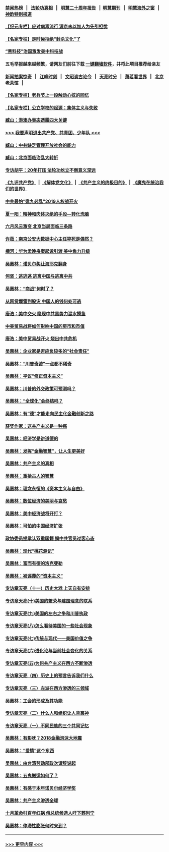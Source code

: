 #### [禁闻热榜](热点新闻.md?=0)  &nbsp;&nbsp;|&nbsp;&nbsp; [法轮功真相](https://github.com/gfw-breaker/truth/blob/master/README.md?=0) &nbsp;&nbsp;|&nbsp;&nbsp; [明慧二十周年报告](https://github.com/gfw-breaker/mh-reports/blob/master/README.md?=0) &nbsp;&nbsp;|&nbsp;&nbsp;[明慧期刊](https://github.com/gfw-breaker/mh-qikan) &nbsp;&nbsp;|&nbsp;&nbsp; [明慧海外之窗](https://github.com/gfw-breaker/mh-news/blob/master/README.md?=0) &nbsp;&nbsp;|&nbsp;&nbsp; [神韵特别报道](https://github.com/gfw-breaker/mh-news/blob/master/shenyun.md?=0)
#### [【纪元专栏】应对病毒流行 渥京未以加人为先引担忧](../pages/nsc423/n11875714.md?t=03110931) 
#### [【名家专栏】是时候拒绝“封杀文化”了](../pages/nsc423/n11814093.md?t=03110931) 
#### [“黑科技”治国激发美中科技战](../pages/nsc423/n11638056.md?t=03110931) 
#### 五毛举报越来越频繁，请网友们前往下载 [一键翻墙软件](https://github.com/gfw-breaker/ssr-accounts)，并将此项目推荐给亲友
#### [新闻拍案惊奇](https://github.com/gfw-breaker/banned-news/blob/master/pages/link4.md) &nbsp;&nbsp;|&nbsp;&nbsp; [江峰时刻](https://github.com/gfw-breaker/banned-news/blob/master/pages/link4.md) &nbsp;&nbsp;|&nbsp;&nbsp; [文昭谈古论今](https://github.com/gfw-breaker/banned-news/blob/master/pages/link4.md) &nbsp;&nbsp;|&nbsp;&nbsp; [天亮时分](https://github.com/gfw-breaker/banned-news/blob/master/pages/link4.md) &nbsp;&nbsp;|&nbsp;&nbsp; [萧茗看世界](https://github.com/gfw-breaker/banned-news/blob/master/pages/link4.md) &nbsp;&nbsp;|&nbsp;&nbsp; [北京老茶馆](https://github.com/gfw-breaker/banned-news/blob/master/pages/link4.md) &nbsp;&nbsp;|&nbsp;&nbsp; 
#### [【名家专栏】老兵节上一段触动心弦的回忆](../pages/nsc423/n11646016.md?t=03110931) 
#### [【名家专栏】公立学校的起源：集体主义与失败](../pages/nsc423/n11601833.md?t=03110931) 
#### [臧山：港澳办表态透露四大关键](../pages/nsc423/n11421628.md?t=03110931) 
#### [>>> 我要声明退出共产党、共青团、少年队 <<<](https://github.com/begood0513/goodnews/blob/master/quit/letter.md) 
#### [臧山：中共缺乏管理开放社会的能力](../pages/nsc423/n11407457.md?t=03110931) 
#### [臧山：北京面临治乱大转折](../pages/nsc423/n11406895.md?t=03110931) 
#### [专访胡平：20年打压 法轮功屹立不倒意义深远](../pages/nsc423/n11398800.md?t=03110931) 
#### [《九评共产党》](https://github.com/begood0513/9ping.md/blob/master/README.md) &nbsp;|&nbsp; [《解体党文化》](../../../../jtdwh.md/blob/master/README.md)  &nbsp;|&nbsp; [《共产主义的终极目的》](../../../../gczydzjmd.md/blob/master/README.md) &nbsp;|&nbsp; [《魔鬼在统治我们的世界》](../../../../mgztzwmdsj.md/blob/master/README.md) 
#### [中共最怕“逢九必乱”2019人权战开火](../pages/nsc423/n11385248.md?t=03110931) 
#### [夏一阳：精神和肉体灭绝的手段—转化洗脑](../pages/nsc423/n11368250.md?t=03110931) 
#### [六月风云激变 北京当局面临三条路](../pages/nsc423/n11313668.md?t=03110931) 
#### [许茹：南京公安大数据中心主任猝死是偶然？](../pages/nsc423/n11064744.md?t=03110931) 
#### [横河：华为孟晚舟案起诉引渡 美中角力升级](../pages/nsc423/n11027230.md?t=03110931) 
#### [吴惠林：诺贝尔奖让海耶克翻身](../pages/nsc423/n10890049.md?t=03110931) 
#### [何坚：逃逃逃 逃离中国与逃离中共](../pages/nsc423/n10592891.md?t=03110931) 
#### [吴惠林：“商战”何时了？](../pages/nsc423/n10573558.md?t=03110931) 
#### [从网贷爆雷到股灾 中国人的钱何处可逃](../pages/nsc423/n10572800.md?t=03110931) 
#### [唐浩：美中交火 隐现中共黑势力混水摸鱼](../pages/nsc423/n10544040.md?t=03110931) 
#### [中美贸易战将如何影响中国的房市和币值](../pages/nsc423/n10543697.md?t=03110931) 
#### [唐浩：美中贸易战开火 烧出中共危机](../pages/nsc423/n10540126.md?t=03110931) 
#### [吴惠林：企业家是否应负较多的“社会责任”](../pages/nsc423/n10535022.md?t=03110931) 
#### [吴惠林：“川普奇迹”一点都不稀奇](../pages/nsc423/n10512808.md?t=03110931) 
#### [吴惠林：平议“修正资本主义”](../pages/nsc423/n10495724.md?t=03110931) 
#### [吴惠林：川普的外交政策可预测吗？](../pages/nsc423/n10462387.md?t=03110931) 
#### [吴惠林：“全球化”会终结吗？](../pages/nsc423/n10452838.md?t=03110931) 
#### [吴惠林：有“德”才能走向民主化金融创新之路](../pages/nsc423/n10432292.md?t=03110931) 
#### [获奖作家：这共产主义是一种癌](../pages/nsc423/n10431541.md?t=03110931) 
#### [吴惠林：经济学是讲道德的](../pages/nsc423/n10398014.md?t=03110931) 
#### [吴惠林：发挥“金融智慧”，让人生更美好](../pages/nsc423/n10375019.md?t=03110931) 
#### [吴惠林：共产主义的真相](../pages/nsc423/n10351394.md?t=03110931) 
#### [吴惠林：重拾古人的智慧](../pages/nsc423/n10337691.md?t=03110931) 
#### [吴惠林：理念永恒的《资本主义与自由》](../pages/nsc423/n10316274.md?t=03110931) 
#### [吴惠林：数位经济的美丽与哀愁](../pages/nsc423/n10292946.md?t=03110931) 
#### [吴惠林：美中经济战将开打？](../pages/nsc423/n10258825.md?t=03110931) 
#### [吴惠林：可怕的中国经济扩张](../pages/nsc423/n10219147.md?t=03110931) 
#### [政协委员提承认双重国籍 揭中共官员过客心态](../pages/nsc423/n10208809.md?t=03110931) 
#### [吴惠林：现代“桃花源记”](../pages/nsc423/n10185234.md?t=03110931) 
#### [吴惠林：富而有德的洛克斐勒](../pages/nsc423/n10142264.md?t=03110931) 
#### [吴惠林：被诬蔑的“资本主义”](../pages/nsc423/n10124816.md?t=03110931) 
#### [专访章天亮（十一）历史大戏 上天自有安排](../pages/nsc423/n10094905.md?t=03110931) 
#### [专访章天亮(十)美国的繁荣与建国理念的联系](../pages/nsc423/n10094899.md?t=03110931) 
#### [专访章天亮(九)美国的左右之争和川普执政](../pages/nsc423/n10094889.md?t=03110931) 
#### [专访章天亮(八)怎么看待美国的一些社会现象](../pages/nsc423/n10094857.md?t=03110931) 
#### [专访章天亮(七)传统与现代——美国价值之争](../pages/nsc423/n10093140.md?t=03110931) 
#### [专访章天亮(六)进化论与当前社会变化的关系](../pages/nsc423/n10092036.md?t=03110931) 
#### [专访章天亮(五)为何共产主义在西方不断渗透](../pages/nsc423/n10083620.md?t=03110931) 
#### [专访章天亮（四）历史上的预言告诉我们什么](../pages/nsc423/n10083606.md?t=03110931) 
#### [专访章天亮（三）左派在西方渗透的三领域](../pages/nsc423/n10081115.md?t=03110931) 
#### [吴惠林：工会的形成及其功能](../pages/nsc423/n10080633.md?t=03110931) 
#### [专访章天亮（二）什么人和组织让人背离神](../pages/nsc423/n10076637.md?t=03110931) 
#### [专访章天亮（一）不同民族的三个共同记忆](../pages/nsc423/n10074188.md?t=03110931) 
#### [吴惠林：有影呒？2018金融泡沫大地震](../pages/nsc423/n10040534.md?t=03110931) 
#### [吴惠林：“爱情”这个东西](../pages/nsc423/n10019423.md?t=03110931) 
#### [吴惠林：由台湾劳动部政次请辞说起](../pages/nsc423/n9979679.md?t=03110931) 
#### [吴惠林：五鬼搬运如何了？](../pages/nsc423/n9925338.md?t=03110931) 
#### [吴惠林：有感于本年诺贝尔经济学奖](../pages/nsc423/n9871883.md?t=03110931) 
#### [吴惠林：共产主义渗透全球](../pages/nsc423/n9812748.md?t=03110931) 
#### [十月革命引百年红祸 俄总统候选人吁下葬列宁](../pages/nsc423/n9810182.md?t=03110931) 
#### [吴惠林：停滞性膨胀何时来到？](../pages/nsc423/n9764136.md?t=03110931) 

----
#### [ >>> 更早内容 <<< ](../indexes/nsc423-earlier.md)
